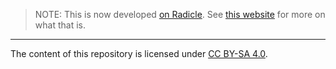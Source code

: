 > NOTE:
> This is now developed [on Radicle].
> See [this website] for more on what that is.

[on Radicle]: https://app.radicle.at/nodes/seed.radicle.at/rad:z495gX4yCu5U8PmWBNiGHWEn9wBuz
[this website]: https://radicle.xyz

---

The content of this repository is licensed under [CC BY-SA 4.0].

[install Rust toolchain]: https://rust-lang.org/install
[CC BY-SA 4.0]: http://creativecommons.org/licenses/by-sa/4.0

